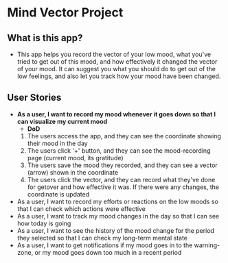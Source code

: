 # Mind Vector Project

## What is this app?
- This app helps you record the vector of your low mood, what you've tried to get out of this mood, and how effectively it changed the vector of your mood. It can suggest you what you should do to get out of the low feelings, and also let you track how your mood have been changed.

## User Stories
- **As a user, I want to record my mood whenever it goes down so that I can visualize my current mood**
    - **DoD**
    1. The users access the app, and they can see the coordinate showing their mood in the day
    2. The users click '+' button, and they can see the mood-recording page (current mood, its gratitude)
    3. The users save the mood they recorded, and they can see a vector (arrow) shown in the coordinate
    4. The users click the vector, and they can record what they've done for getover and how effective it was. If there were any changes, the coordinate is updated
- As a user, I want to record my efforts or reactions on the low moods so that I can check which actions were effective
- As a user, I want to track my mood changes in the day so that I can see how today is going
- As a user, I want to see the history of the mood change for the period they selected so that I can check my long-term mental state
- As a user, I want to get notifications if my mood goes in to the warning-zone, or my mood goes down too much in a recent period